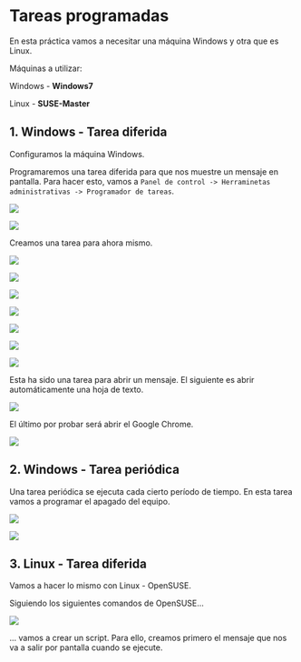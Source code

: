 # Tareas programadas

En esta práctica vamos a necesitar una máquina Windows y otra que es Linux.

Máquinas a utilizar:

Windows - **Windows7**

Linux - **SUSE-Master**

## 1. Windows - Tarea diferida

Configuramos la máquina Windows.

Programaremos una tarea diferida para que nos muestre un mensaje en pantalla. Para hacer esto, vamos a `Panel de control -> Herraminetas administrativas -> Programador de tareas`.

![](./img/1.png)

![](./img/2.png)

Creamos una tarea para ahora mismo.

![](./img/3.png)

![](./img/4.png)

![](./img/5.png)

![](./img/6.png)

![](./img/7.png)

![](./img/8.png)

![](./img/9.png)

Esta ha sido una tarea para abrir un mensaje. El siguiente es abrir automáticamente una hoja de texto.

![](./img/w1.png)

El último por probar será abrir el Google Chrome.

![](./img/w2.png)

## 2. Windows - Tarea periódica

Una tarea periódica se ejecuta cada cierto período de tiempo. En esta tarea vamos a programar el apagado del equipo.

![](./img/11.png)

![](./img/12.png)

## 3. Linux - Tarea diferida

Vamos a hacer lo mismo con Linux - OpenSUSE.

Siguiendo los siguientes comandos de OpenSUSE...

![](./img/13.png)

... vamos a crear un script. Para ello, creamos primero el mensaje que nos va a salir por pantalla cuando se ejecute.

